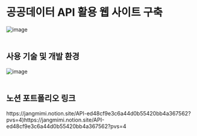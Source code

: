 # 공공데이터 API 활용 웹 사이트 구축

![image](https://github.com/jangmimi/BMA/assets/133731745/720216c9-6252-4f1a-a446-e20714303fcf)
<br><br>

<h2>사용 기술 및 개발 환경</h2>

![image](https://github.com/jangmimi/BMA/assets/133731745/c4477013-4f95-4d73-96af-06d818133600)
<br><br>

<h2>노션 포트폴리오 링크</h2>
https://jangmimi.notion.site/API-ed48cf9e3c6a44d0b55420bb4a367562?pvs=4)https://jangmimi.notion.site/API-ed48cf9e3c6a44d0b55420bb4a367562?pvs=4

